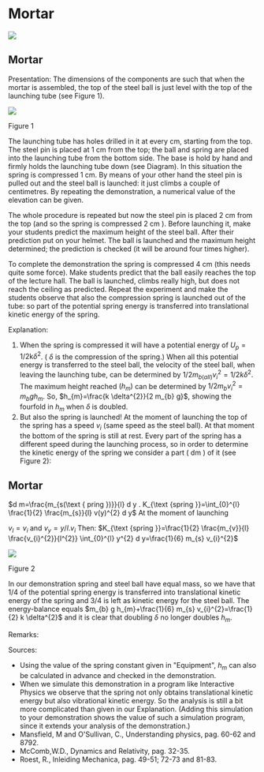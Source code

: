 # Mortar 

![](https://cdn.mathpix.com/cropped/2024_06_24_1fef4a48fbbba85178ecg-1.jpg?height=1684&width=1490&top_left_y=296&top_left_x=304)

## Mortar

Presentation: The dimensions of the components are such that when the mortar is assembled, the top of the steel ball is just level with the top of the launching tube (see Figure 1).

![](https://cdn.mathpix.com/cropped/2024_06_24_1fef4a48fbbba85178ecg-2.jpg?height=517&width=466&top_left_y=457&top_left_x=946)

Figure 1

The launching tube has holes drilled in it at every $\mathrm{cm}$, starting from the top. The steel pin is placed at $1 \mathrm{~cm}$ from the top; the ball and spring are placed into the launching tube from the bottom side. The base is hold by hand and firmly holds the launching tube down (see Diagram). In this situation the spring is compressed $1 \mathrm{~cm}$. By means of your other hand the steel pin is pulled out and the steel ball is launched: it just climbs a couple of centimetres. By repeating the demonstration, a numerical value of the elevation can be given.

The whole procedure is repeated but now the steel pin is placed $2 \mathrm{~cm}$ from the top (and so the spring is compressed $2 \mathrm{~cm}$ ). Before launching it, make your students predict the maximum height of the steel ball. After their prediction put on your helmet. The ball is launched and the maximum height determined; the prediction is checked (it will be around four times higher).

To complete the demonstration the spring is compressed $4 \mathrm{~cm}$ (this needs quite some force). Make students predict that the ball easily reaches the top of the lecture hall. The ball is launched, climbs really high, but does not reach the ceiling as predicted. Repeat the experiment and make the students observe that also the compression spring is launched out of the tube: so part of the potential spring energy is transferred into translational kinetic energy of the spring.

Explanation:

1. When the spring is compressed it will have a potential energy of $U_{p}=1 / 2 \mathrm{k} \delta^{2}$. ( $\delta$ is the compression of the spring.) When all this potential energy is transferred to the steel ball, the velocity of the steel ball, when leaving the launching tube, can be determined by $1 / 2 m_{b(a l l)} v_{i}^{2}=1 / 2 k \delta^{2}$. The maximum height reached $\left(h_{m}\right)$ can be determined by $1 / 2 m_{b} v_{i}^{2}=m_{b} g h_{m}$. So, $h_{m}=\frac{k \delta^{2}}{2 m_{b} g}$, showing the fourfold in $h_{m}$ when $\delta$ is doubled.
2. But also the spring is launched! At the moment of launching the top of the spring has a speed $v_{i}$ (same speed as the steel ball). At that moment the bottom of the spring is still at rest. Every part of the spring has a different speed during the launching process, so in order to determine the kinetic energy of the spring we consider a part ( $\mathrm{dm}$ ) of it (see Figure 2):

## Mortar

$d m=\frac{m_{s(\text { pring })}}{l} d y . K_{\text {spring }}=\int_{0}^{l} \frac{1}{2} \frac{m_{s}}{l} v(y)^{2} d y$ At the moment of launching

$v_{l}=v_{i}$ and $v_{y}=y / l . v_{i}$ Then: $K_{\text {spring }}=\frac{1}{2} \frac{m_{v}}{l} \frac{v_{i}^{2}}{l^{2}} \int_{0}^{l} y^{2} d y=\frac{1}{6} m_{s} v_{i}^{2}$

![](https://cdn.mathpix.com/cropped/2024_06_24_1fef4a48fbbba85178ecg-3.jpg?height=447&width=436&top_left_y=579&top_left_x=1015)

Figure 2

In our demonstration spring and steel ball have equal mass, so we have that $1 / 4$ of the potential spring energy is transferred into translational kinetic energy of the spring and $3 / 4$ is left as kinetic energy for the steel ball. The energy-balance equals $m_{b} g h_{m}+\frac{1}{6} m_{s} v_{i}^{2}=\frac{1}{2} k \delta^{2}$ and it is clear that doubling $\delta$ no longer doubles $h_{m}$.

Remarks:

Sources:

- Using the value of the spring constant given in "Equipment", $h_{m}$ can also be calculated in advance and checked in the demonstration.
- When we simulate this demonstration in a program like Interactive Physics we observe that the spring not only obtains translational kinetic energy but also vibrational kinetic energy. So the analysis is still a bit more complicated than given in our Explanation. (Adding this simulation to your demonstration shows the value of such a simulation program, since it extends your analysis of the demonstration.)
- Mansfield, M and O'Sullivan, C., Understanding physics, pag. 60-62 and 8792.
- McComb,W.D., Dynamics and Relativity, pag. 32-35.
- Roest, R., Inleiding Mechanica, pag. 49-51; 72-73 and 81-83.


